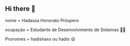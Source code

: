 ## Hi there 👋
nome = Hadassa Honorato Próspero

ocupação = Estudante de Desenvolvimento de Sistemas 🙋‍♀️

Pronomes = hadishaxx ou hadis 😜
